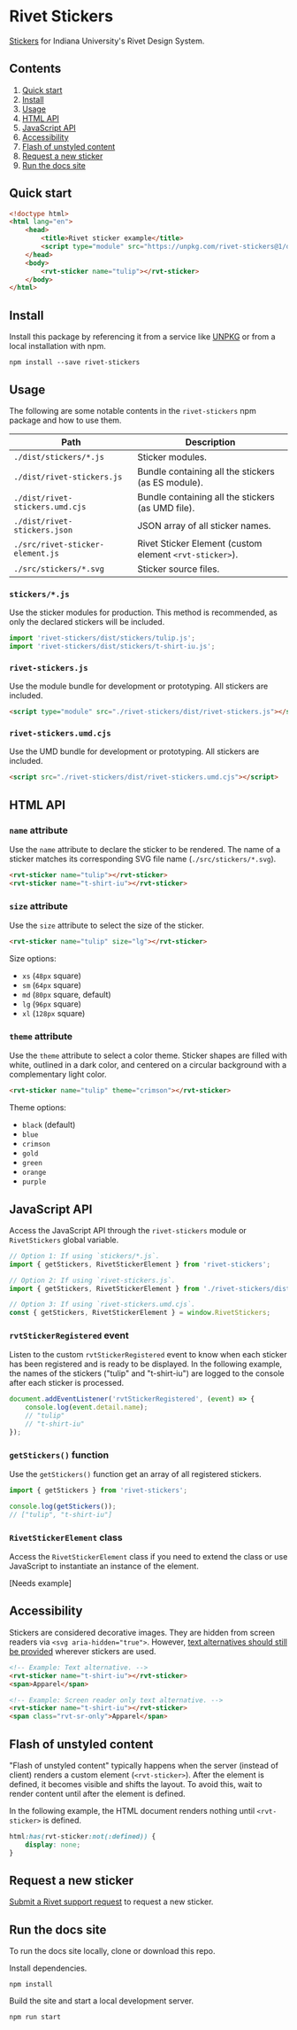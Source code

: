 # Rivet Stickers

[Stickers](https://rivet.iu.edu/stickers/) for Indiana University's Rivet Design System.

## Contents

1. [Quick start](#quick-start)
1. [Install](#install)
1. [Usage](#usage)
1. [HTML API](#html-api)
1. [JavaScript API](#javascript-api)
1. [Accessibility](#accessibility)
1. [Flash of unstyled content](#flash-of-unstyled-content)
1. [Request a new sticker](#request-a-new-sticker)
1. [Run the docs site](#run-the-docs-site)

## Quick start

```html
<!doctype html>
<html lang="en">
	<head>
		<title>Rivet sticker example</title>
		<script type="module" src="https://unpkg.com/rivet-stickers@1/dist/rivet-stickers.js"></script>
	</head>
	<body>
		<rvt-sticker name="tulip"></rvt-sticker>
	</body>
</html>
```

## Install

Install this package by referencing it from a service like [UNPKG](https://unpkg.com/browse/rivet-stickers/) or from a local installation with npm.

```
npm install --save rivet-stickers
```

## Usage

The following are some notable contents in the `rivet-stickers` npm package and how to use them.

| Path | Description |
| --- | --- |
| `./dist/stickers/*.js` | Sticker modules. |
| `./dist/rivet-stickers.js` | Bundle containing all the stickers (as ES module). |
| `./dist/rivet-stickers.umd.cjs` | Bundle containing all the stickers (as UMD file). |
| `./dist/rivet-stickers.json` | JSON array of all sticker names. |
| `./src/rivet-sticker-element.js` | Rivet Sticker Element (custom element `<rvt-sticker>`). |
| `./src/stickers/*.svg` | Sticker source files. |

### `stickers/*.js`

Use the sticker modules for production. This method is recommended, as only the declared stickers will be included.

```js
import 'rivet-stickers/dist/stickers/tulip.js';
import 'rivet-stickers/dist/stickers/t-shirt-iu.js';
```

### `rivet-stickers.js`

Use the module bundle for development or prototyping. All stickers are included.

```html
<script type="module" src="./rivet-stickers/dist/rivet-stickers.js"></script>
```

### `rivet-stickers.umd.cjs`

Use the UMD bundle for development or prototyping. All stickers are included.

```html
<script src="./rivet-stickers/dist/rivet-stickers.umd.cjs"></script>
```

## HTML API

### `name` attribute

Use the `name` attribute to declare the sticker to be rendered. The name of a sticker matches its corresponding SVG file name (`./src/stickers/*.svg`).

```html
<rvt-sticker name="tulip"></rvt-sticker>
<rvt-sticker name="t-shirt-iu"></rvt-sticker>
```

### `size` attribute

Use the `size` attribute to select the size of the sticker. 

```html
<rvt-sticker name="tulip" size="lg"></rvt-sticker>
```

Size options:

- `xs` (`48px` square)
- `sm` (`64px` square)
- `md` (`80px` square, default)
- `lg` (`96px` square)
- `xl` (`128px` square)

### `theme` attribute

Use the `theme` attribute to select a color theme. Sticker shapes are filled with white, outlined in a dark color, and centered on a circular background with a complementary light color.

```html
<rvt-sticker name="tulip" theme="crimson"></rvt-sticker>
```

Theme options:

- `black` (default)
- `blue`
- `crimson`
- `gold`
- `green`
- `orange`
- `purple`

## JavaScript API

Access the JavaScript API through the `rivet-stickers` module or `RivetStickers` global variable.

```js
// Option 1: If using `stickers/*.js`.
import { getStickers, RivetStickerElement } from 'rivet-stickers';

// Option 2: If using `rivet-stickers.js`.
import { getStickers, RivetStickerElement } from './rivet-stickers/dist/rivet-stickers.js';

// Option 3: If using `rivet-stickers.umd.cjs`.
const { getStickers, RivetStickerElement } = window.RivetStickers;
```

### `rvtStickerRegistered` event

Listen to the custom `rvtStickerRegistered` event to know when each sticker has been registered and is ready to be displayed. In the following example, the names of the stickers ("tulip" and "t-shirt-iu") are logged to the console after each sticker is processed.

```js
document.addEventListener('rvtStickerRegistered', (event) => {
	console.log(event.detail.name);
	// "tulip"
	// "t-shirt-iu"
});
```

### `getStickers()` function

Use the `getStickers()` function get an array of all registered stickers.

```js
import { getStickers } from 'rivet-stickers';

console.log(getStickers());
// ["tulip", "t-shirt-iu"]
```

### `RivetStickerElement` class

Access the `RivetStickerElement` class if you need to extend the class or use JavaScript to instantiate an instance of the element.

[Needs example]

## Accessibility

Stickers are considered decorative images. They are hidden from screen readers via `<svg aria-hidden="true">`. However, [text alternatives should still be provided](https://www.w3.org/WAI/WCAG21/Understanding/non-text-content) wherever stickers are used.

```html
<!-- Example: Text alternative. -->
<rvt-sticker name="t-shirt-iu"></rvt-sticker>
<span>Apparel</span>

<!-- Example: Screen reader only text alternative. -->
<rvt-sticker name="t-shirt-iu"></rvt-sticker>
<span class="rvt-sr-only">Apparel</span>
```

## Flash of unstyled content

"Flash of unstyled content" typically happens when the server (instead of client) renders a custom element (`<rvt-sticker>`). After the element is defined, it becomes visible and shifts the layout. To avoid this, wait to render content until after the element is defined.

In the following example, the HTML document renders nothing until `<rvt-sticker>` is defined.

```css
html:has(rvt-sticker:not(:defined)) {
	display: none;
}
```

## Request a new sticker

[Submit a Rivet support request](https://rivet.uits.iu.edu/help/#support-request-form) to request a new sticker.

## Run the docs site

To run the docs site locally, clone or download this repo.

Install dependencies.

```
npm install
```

Build the site and start a local development server.

```
npm run start
```
